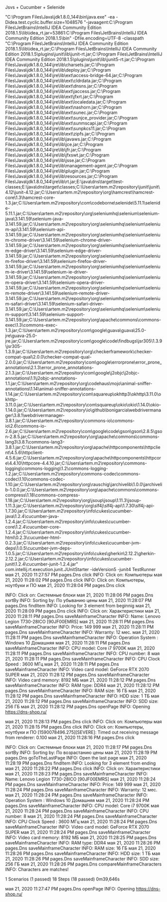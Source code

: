 Jsvs + Cucumber + Selenide


"C:\Program Files\Java\jdk1.8.0_144\bin\java.exe" -ea -Didea.test.cyclic.buffer.size=1048576 "-javaagent:C:\Program Files\JetBrains\IntelliJ IDEA Community Edition 2018.1.5\lib\idea_rt.jar=53861:C:\Program Files\JetBrains\IntelliJ IDEA Community Edition 2018.1.5\bin" -Dfile.encoding=UTF-8 -classpath "C:\Program Files\JetBrains\IntelliJ IDEA Community Edition 2018.1.5\lib\idea_rt.jar;C:\Program Files\JetBrains\IntelliJ IDEA Community Edition 2018.1.5\plugins\junit\lib\junit-rt.jar;C:\Program Files\JetBrains\IntelliJ IDEA Community Edition 2018.1.5\plugins\junit\lib\junit5-rt.jar;C:\Program Files\Java\jdk1.8.0_144\jre\lib\charsets.jar;C:\Program Files\Java\jdk1.8.0_144\jre\lib\deploy.jar;C:\Program Files\Java\jdk1.8.0_144\jre\lib\ext\access-bridge-64.jar;C:\Program Files\Java\jdk1.8.0_144\jre\lib\ext\cldrdata.jar;C:\Program Files\Java\jdk1.8.0_144\jre\lib\ext\dnsns.jar;C:\Program Files\Java\jdk1.8.0_144\jre\lib\ext\jaccess.jar;C:\Program Files\Java\jdk1.8.0_144\jre\lib\ext\jfxrt.jar;C:\Program Files\Java\jdk1.8.0_144\jre\lib\ext\localedata.jar;C:\Program Files\Java\jdk1.8.0_144\jre\lib\ext\nashorn.jar;C:\Program Files\Java\jdk1.8.0_144\jre\lib\ext\sunec.jar;C:\Program Files\Java\jdk1.8.0_144\jre\lib\ext\sunjce_provider.jar;C:\Program Files\Java\jdk1.8.0_144\jre\lib\ext\sunmscapi.jar;C:\Program Files\Java\jdk1.8.0_144\jre\lib\ext\sunpkcs11.jar;C:\Program Files\Java\jdk1.8.0_144\jre\lib\ext\zipfs.jar;C:\Program Files\Java\jdk1.8.0_144\jre\lib\javaws.jar;C:\Program Files\Java\jdk1.8.0_144\jre\lib\jce.jar;C:\Program Files\Java\jdk1.8.0_144\jre\lib\jfr.jar;C:\Program Files\Java\jdk1.8.0_144\jre\lib\jfxswt.jar;C:\Program Files\Java\jdk1.8.0_144\jre\lib\jsse.jar;C:\Program Files\Java\jdk1.8.0_144\jre\lib\management-agent.jar;C:\Program Files\Java\jdk1.8.0_144\jre\lib\plugin.jar;C:\Program Files\Java\jdk1.8.0_144\jre\lib\resources.jar;C:\Program Files\Java\jdk1.8.0_144\jre\lib\rt.jar;E:\java\dns\target\test-classes;E:\java\dns\target\classes;C:\Users\artem\.m2\repository\junit\junit\4.12\junit-4.12.jar;C:\Users\artem\.m2\repository\org\hamcrest\hamcrest-core\1.3\hamcrest-core-1.3.jar;C:\Users\artem\.m2\repository\com\codeborne\selenide\5.11.1\selenide-5.11.1.jar;C:\Users\artem\.m2\repository\org\seleniumhq\selenium\selenium-java\3.141.59\selenium-java-3.141.59.jar;C:\Users\artem\.m2\repository\org\seleniumhq\selenium\selenium-api\3.141.59\selenium-api-3.141.59.jar;C:\Users\artem\.m2\repository\org\seleniumhq\selenium\selenium-chrome-driver\3.141.59\selenium-chrome-driver-3.141.59.jar;C:\Users\artem\.m2\repository\org\seleniumhq\selenium\selenium-edge-driver\3.141.59\selenium-edge-driver-3.141.59.jar;C:\Users\artem\.m2\repository\org\seleniumhq\selenium\selenium-firefox-driver\3.141.59\selenium-firefox-driver-3.141.59.jar;C:\Users\artem\.m2\repository\org\seleniumhq\selenium\selenium-ie-driver\3.141.59\selenium-ie-driver-3.141.59.jar;C:\Users\artem\.m2\repository\org\seleniumhq\selenium\selenium-opera-driver\3.141.59\selenium-opera-driver-3.141.59.jar;C:\Users\artem\.m2\repository\org\seleniumhq\selenium\selenium-remote-driver\3.141.59\selenium-remote-driver-3.141.59.jar;C:\Users\artem\.m2\repository\org\seleniumhq\selenium\selenium-safari-driver\3.141.59\selenium-safari-driver-3.141.59.jar;C:\Users\artem\.m2\repository\org\seleniumhq\selenium\selenium-support\3.141.59\selenium-support-3.141.59.jar;C:\Users\artem\.m2\repository\org\apache\commons\commons-exec\1.3\commons-exec-1.3.jar;C:\Users\artem\.m2\repository\com\google\guava\guava\25.0-jre\guava-25.0-jre.jar;C:\Users\artem\.m2\repository\com\google\code\findbugs\jsr305\1.3.9\jsr305-1.3.9.jar;C:\Users\artem\.m2\repository\org\checkerframework\checker-compat-qual\2.0.0\checker-compat-qual-2.0.0.jar;C:\Users\artem\.m2\repository\com\google\errorprone\error_prone_annotations\2.1.3\error_prone_annotations-2.1.3.jar;C:\Users\artem\.m2\repository\com\google\j2objc\j2objc-annotations\1.1\j2objc-annotations-1.1.jar;C:\Users\artem\.m2\repository\org\codehaus\mojo\animal-sniffer-annotations\1.14\animal-sniffer-annotations-1.14.jar;C:\Users\artem\.m2\repository\com\squareup\okhttp3\okhttp\3.11.0\okhttp-3.11.0.jar;C:\Users\artem\.m2\repository\com\squareup\okio\okio\1.14.0\okio-1.14.0.jar;C:\Users\artem\.m2\repository\io\github\bonigarcia\webdrivermanager\3.8.1\webdrivermanager-3.8.1.jar;C:\Users\artem\.m2\repository\commons-io\commons-io\2.6\commons-io-2.6.jar;C:\Users\artem\.m2\repository\com\google\code\gson\gson\2.8.5\gson-2.8.5.jar;C:\Users\artem\.m2\repository\org\apache\commons\commons-lang3\3.8.1\commons-lang3-3.8.1.jar;C:\Users\artem\.m2\repository\org\apache\httpcomponents\httpclient\4.5.6\httpclient-4.5.6.jar;C:\Users\artem\.m2\repository\org\apache\httpcomponents\httpcore\4.4.10\httpcore-4.4.10.jar;C:\Users\artem\.m2\repository\commons-logging\commons-logging\1.2\commons-logging-1.2.jar;C:\Users\artem\.m2\repository\commons-codec\commons-codec\1.10\commons-codec-1.10.jar;C:\Users\artem\.m2\repository\org\rauschig\jarchivelib\1.0.0\jarchivelib-1.0.0.jar;C:\Users\artem\.m2\repository\org\apache\commons\commons-compress\1.18\commons-compress-1.18.jar;C:\Users\artem\.m2\repository\org\jsoup\jsoup\1.11.3\jsoup-1.11.3.jar;C:\Users\artem\.m2\repository\org\slf4j\slf4j-api\1.7.30\slf4j-api-1.7.30.jar;C:\Users\artem\.m2\repository\info\cukes\cucumber-java\1.2.4\cucumber-java-1.2.4.jar;C:\Users\artem\.m2\repository\info\cukes\cucumber-core\1.2.4\cucumber-core-1.2.4.jar;C:\Users\artem\.m2\repository\info\cukes\cucumber-html\0.2.3\cucumber-html-0.2.3.jar;C:\Users\artem\.m2\repository\info\cukes\cucumber-jvm-deps\1.0.5\cucumber-jvm-deps-1.0.5.jar;C:\Users\artem\.m2\repository\info\cukes\gherkin\2.12.2\gherkin-2.12.2.jar;C:\Users\artem\.m2\repository\info\cukes\cucumber-junit\1.2.4\cucumber-junit-1.2.4.jar" com.intellij.rt.execution.junit.JUnitStarter -ideVersion5 -junit4 TestRunner
мая 21, 2020 11:27:57 PM pages.Dns click
INFO: Click on: Компьютеры
мая 21, 2020 11:28:02 PM pages.Dns click
INFO: Click on: Компьютеры, ноутбуки и ПО
мая 21, 2020 11:28:04 PM pages.Dns click

INFO: Click on: Системные блоки
мая 21, 2020 11:28:06 PM pages.Dns sortBy
INFO: Sorting by: По убыванию цены
мая 21, 2020 11:28:07 PM pages.Dns findItem
INFO: Looking for 3 element from beginnig
мая 21, 2020 11:28:09 PM pages.Dns click
INFO: Click on: Характеристики
мая 21, 2020 11:28:11 PM pages.Dns saveMainframeCharacter
INFO: Name: Lenovo Legion T730-28ICO [90JF00EMRS]
мая 21, 2020 11:28:11 PM pages.Dns saveMainframeCharacter
INFO: Price: 149 999
мая 21, 2020 11:28:11 PM pages.Dns saveMainframeCharacter
INFO: Warranty: 12 мес.
мая 21, 2020 11:28:11 PM pages.Dns saveMainframeCharacter
INFO: Operation System : Windows 10 Домашняя
мая 21, 2020 11:28:11 PM pages.Dns saveMainframeCharacter
INFO: CPU model: Core i7 9700K
мая 21, 2020 11:28:11 PM pages.Dns saveMainframeCharacter
INFO: CPU number: 8
мая 21, 2020 11:28:11 PM pages.Dns saveMainframeCharacter
INFO: CPU Clock Speed : 3600 МГц
мая 21, 2020 11:28:11 PM pages.Dns saveMainframeCharacter
INFO: Video card model: GeForce RTX 2070 SUPER
мая 21, 2020 11:28:12 PM pages.Dns saveMainframeCharacter
INFO: Video card memory: 8192 МБ
мая 21, 2020 11:28:12 PM pages.Dns saveMainframeCharacter
INFO: RAM type: DDR4
мая 21, 2020 11:28:12 PM pages.Dns saveMainframeCharacter
INFO: RAM size: 16 ГБ
мая 21, 2020 11:28:12 PM pages.Dns saveMainframeCharacter
INFO: HDD size: 1 ТБ
мая 21, 2020 11:28:12 PM pages.Dns saveMainframeCharacter
INFO: SDD size: 256 ГБ
мая 21, 2020 11:28:12 PM pages.Dns openPage
INFO: Opening https://dns-shop.ru/

мая 21, 2020 11:28:13 PM pages.Dns click
INFO: Click on: Компьютеры
мая 21, 2020 11:28:15 PM pages.Dns click
INFO: Click on: Компьютеры, ноутбуки и ПО
[1590078496.275][SEVERE]: Timed out receiving message from renderer: 0.100
мая 21, 2020 11:28:16 PM pages.Dns click

INFO: Click on: Системные блоки
мая 21, 2020 11:28:17 PM pages.Dns sortBy
INFO: Sorting by: По возрастанию цены
мая 21, 2020 11:28:19 PM pages.Dns goToTheLastPage
INFO: Open the last page
мая 21, 2020 11:28:19 PM pages.Dns findItem
INFO: Looking for 3 element from ending
мая 21, 2020 11:28:22 PM pages.Dns click
INFO: Click on: Характеристики
мая 21, 2020 11:28:23 PM pages.Dns saveMainframeCharacter
INFO: Name: Lenovo Legion T730-28ICO [90JF00EMRS]
мая 21, 2020 11:28:24 PM pages.Dns saveMainframeCharacter
INFO: Price: 149 999
мая 21, 2020 11:28:24 PM pages.Dns saveMainframeCharacter
INFO: Warranty: 12 мес.
мая 21, 2020 11:28:24 PM pages.Dns saveMainframeCharacter
INFO: Operation System : Windows 10 Домашняя
мая 21, 2020 11:28:24 PM pages.Dns saveMainframeCharacter
INFO: CPU model: Core i7 9700K
мая 21, 2020 11:28:24 PM pages.Dns saveMainframeCharacter
INFO: CPU number: 8
мая 21, 2020 11:28:24 PM pages.Dns saveMainframeCharacter
INFO: CPU Clock Speed : 3600 МГц
мая 21, 2020 11:28:24 PM pages.Dns saveMainframeCharacter
INFO: Video card model: GeForce RTX 2070 SUPER
мая 21, 2020 11:28:24 PM pages.Dns saveMainframeCharacter
INFO: Video card memory: 8192 МБ
мая 21, 2020 11:28:25 PM pages.Dns saveMainframeCharacter
INFO: RAM type: DDR4
мая 21, 2020 11:28:26 PM pages.Dns saveMainframeCharacter
INFO: RAM size: 16 ГБ
мая 21, 2020 11:28:26 PM pages.Dns saveMainframeCharacter
INFO: HDD size: 1 ТБ
мая 21, 2020 11:28:26 PM pages.Dns saveMainframeCharacter
INFO: SDD size: 256 ГБ
мая 21, 2020 11:28:26 PM pages.Dns compareMainframeCharacters
INFO: Characters are matches!

1 Scenarios (1 passed)
18 Steps (18 passed)
0m39,646s

мая 21, 2020 11:27:47 PM pages.Dns openPage
INFO: Opening https://dns-shop.ru/
